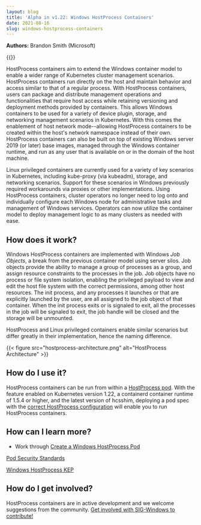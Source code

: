 ```yaml
---
layout: blog
title: 'Alpha in v1.22: Windows HostProcess Containers'
date: 2021-08-16
slug: windows-hostprocess-containers
---
```


**Authors:** Brandon Smith (Microsoft)

{{<feature-state for_k8s_version="v1.22" state="alpha" >}}

HostProcess containers aim to extend the Windows container model to enable a wider 
range of Kubernetes cluster management scenarios. HostProcess containers run 
directly on the host and maintain behavior and access similar to that of a regular 
process. With HostProcess containers, users can package and distribute management 
operations and functionalities that require host access while retaining versioning 
and deployment methods provided by containers. This allows Windows containers to 
be used for a variety of device plugin, storage, and networking management scenarios 
in Kubernetes. With this comes the enablement of host network mode--allowing 
HostProcess containers to be created within the host's network namespace instead of 
their own. HostProcess containers can also be built on top of existing Windows server 
2019 (or later) base images, managed through the Windows container runtime, and run 
as any user that is available on or in the domain of the host machine.

Linux privileged containers are currently used for a variety of key scenarios in 
Kubernetes, including kube-proxy (via kubeadm), storage, and networking scenarios. 
Support for these scenarios in Windows previously required workarounds via proxies 
or other implementations. Using HostProcess containers, cluster operators no longer 
need to log onto and individually configure each Windows node for administrative 
tasks and management of Windows services. Operators can now utilize the container 
model to deploy management logic to as many clusters as needed with ease. 

## How does it work?

Windows HostProcess containers are implemented with Windows _Job Objects_, a break from the
previous container model using server silos. Job objects provide the ability to 
manage a group of processes as a group, and assign resource constraints to the 
processes in the job. Job objects have no process or file system isolation, 
enabling the privileged payload to view and edit the host file system with the 
correct permissions, among other host resources. The init process, and any processes 
it launches or that are explicitly launched by the user, are all assigned to the 
job object of that container. When the init process exits or is signaled to exit, 
all the processes in the job will be signaled to exit, the job handle will be 
closed and the storage will be unmounted.

HostProcess and Linux privileged containers enable similar scenarios but differ 
greatly in their implementation, hence the naming difference. 

{{< figure src="hostprocess-architecture.png" alt="HostProcess Architecture" >}}

## How do I use it?

HostProcess containers can be run from within a 
[HostProcess pod](/docs/tasks/configure-pod-container/create-hostprocess-container.md). 
With the feature enabled on Kubernetes version 1.22, a containerd container runtime of 
1.5.4 or higher, and the latest version of hcsshim, deploying a pod spec with the 
[correct HostProcess configuration](/docs/tasks/configure-pod-container/create-hostprocess-container.md#prerequisites) 
will enable you to run HostProcess containers. 

## How can I learn more?

- Work through [Create a Windows HostProcess Pod](/docs/tasks/configure-pod-container/create-hostprocess-container/)

[Pod Security Standards](/docs/concepts/security/pod-security-standards)

[Windows HostProcess KEP](https://github.com/kubernetes/enhancements/tree/master/keps/sig-windows/1981-windows-privileged-container-support)

## How do I get involved?

HostProcess containers are in active development and we welcome suggestions from the community. 
[Get involved with SIG-Windows to contribute!](https://github.com/kubernetes/community/tree/master/sig-windows)
